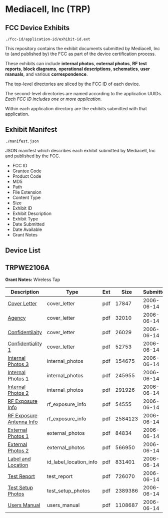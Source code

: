 # Mediacell, Inc (TRP)
## FCC Device Exhibits

```
./fcc-id/application-id/exhibit-id.ext
```

This repository contains the exhibit documents submitted by Mediacell, Inc to (and published by) the FCC as part of the device certification process.

These exhibits can include **internal photos**, **external photos**, **RF test reports**, **block diagrams**, **operational descriptions**, **schematics**, **user manuals**, and various **correspondence**.

The top-level directories are sliced by the FCC ID of each device.

The second-level directories are named according to the application UUIDs. *Each FCC ID includes one or more application.*

Within each application directory are the exhibits submitted with that application. 

## Exhibit Manifest

```
./manifest.json
```

JSON manifest which describes each exhibit submitted by Mediacell, Inc and published by the FCC.

- FCC ID
- Grantee Code
- Product Code
- MD5
- Path
- File Extension
- Content Type
- Size
- Exhibit ID
- Exhibit Description
- Exhibit Type
- Date Submitted
- Date Available
- Grant Notes

## Device List
## TRPWE2106A
**Grant Notes:** Wireless Tap

| Description | Type | Ext | Size | Submitted | Available |
| ----------- | ---- | --- | ---- | --------- | --------- |
| [Cover Letter](TRPWE2106A/f7034f333db28c11f87cb85eb32cd0a4/668906.pdf) | cover_letter | pdf | 17847 | 2006-06-14 | 2006-06-14 |
| [Agency](TRPWE2106A/f7034f333db28c11f87cb85eb32cd0a4/668907.pdf) | cover_letter | pdf | 32010 | 2006-06-14 | 2006-06-14 |
| [Confidentilaity](TRPWE2106A/f7034f333db28c11f87cb85eb32cd0a4/668908.pdf) | cover_letter | pdf | 26029 | 2006-06-14 | 2006-06-14 |
| [Confidentiality 1](TRPWE2106A/f7034f333db28c11f87cb85eb32cd0a4/668923.pdf) | cover_letter | pdf | 52753 | 2006-06-14 | 2006-06-14 |
| [Internal Photos 3](TRPWE2106A/f7034f333db28c11f87cb85eb32cd0a4/668914.pdf) | internal_photos | pdf | 154675 | 2006-06-14 | 2006-06-14 |
| [Internal Photos 1](TRPWE2106A/f7034f333db28c11f87cb85eb32cd0a4/668912.pdf) | internal_photos | pdf | 245955 | 2006-06-14 | 2006-06-14 |
| [Internal Photos 2](TRPWE2106A/f7034f333db28c11f87cb85eb32cd0a4/668913.pdf) | internal_photos | pdf | 291926 | 2006-06-14 | 2006-06-14 |
| [RF Exposure Info](TRPWE2106A/f7034f333db28c11f87cb85eb32cd0a4/668917.pdf) | rf_exposure_info | pdf | 54555 | 2006-06-14 | 2006-06-14 |
| [RF Exposure Antenna Info](TRPWE2106A/f7034f333db28c11f87cb85eb32cd0a4/668918.pdf) | rf_exposure_info | pdf | 2584123 | 2006-06-14 | 2006-06-14 |
| [External Photos 1](TRPWE2106A/f7034f333db28c11f87cb85eb32cd0a4/668910.pdf) | external_photos | pdf | 84834 | 2006-06-14 | 2006-06-14 |
| [External Photos 2](TRPWE2106A/f7034f333db28c11f87cb85eb32cd0a4/668911.pdf) | external_photos | pdf | 566950 | 2006-06-14 | 2006-06-14 |
| [Label and Location](TRPWE2106A/f7034f333db28c11f87cb85eb32cd0a4/668915.pdf) | id_label_location_info | pdf | 831401 | 2006-06-14 | 2006-06-14 |
| [Test Report](TRPWE2106A/f7034f333db28c11f87cb85eb32cd0a4/668920.pdf) | test_report | pdf | 726070 | 2006-06-14 | 2006-06-14 |
| [Test Setup Photos](TRPWE2106A/f7034f333db28c11f87cb85eb32cd0a4/668921.pdf) | test_setup_photos | pdf | 2389386 | 2006-06-14 | 2006-06-14 |
| [Users Manual](TRPWE2106A/f7034f333db28c11f87cb85eb32cd0a4/668922.pdf) | users_manual | pdf | 1108687 | 2006-06-14 | 2006-06-14 |
